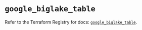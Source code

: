 # `google_biglake_table`

Refer to the Terraform Registry for docs: [`google_biglake_table`](https://registry.terraform.io/providers/hashicorp/google/5.19.0/docs/resources/biglake_table).
